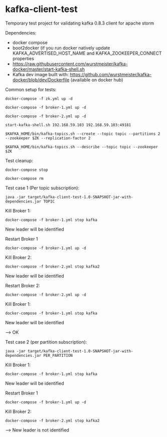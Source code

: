 # kafka-client-test

Temporary test project for validating kafka 0.8.3 client for apache storm

Dependencies: 

- docker compose 
- boot2docker (if you run docker natively update KAFKA_ADVERTISED_HOST_NAME and KAFKA_ZOOKEEPER_CONNECT properties
- https://raw.githubusercontent.com/wurstmeister/kafka-docker/master/start-kafka-shell.sh
- Kafka dev image built with: https://github.com/wurstmeister/kafka-docker/blob/dev/Dockerfile (available on docker hub)


Common setup for tests:

```docker-compose -f zk.yml up -d```

```docker-compose -f broker-1.yml up -d```

```docker-compose -f broker-2.yml up -d```


```start-kafka-shell.sh 192.168.59.103 192.168.59.103:49181```

```$KAFKA_HOME/bin/kafka-topics.sh --create --topic topic --partitions 2 --zookeeper $ZK --replication-factor 2```

```$KAFKA_HOME/bin/kafka-topics.sh --describe --topic topic --zookeeper $ZK```

Test cleanup:

```docker-compose stop```

```docker-compose rm```


Test case 1 (Per topic subscription):

```java -jar target/kafka-client-test-1.0-SNAPSHOT-jar-with-dependencies.jar TOPIC```


Kill Broker 1:

```docker-compose -f broker-1.yml stop kafka```

New leader will be identified 

Restart Broker 1

```docker-compose -f broker-1.yml up -d```

Kill Broker 2: 

```docker-compose -f broker-2.yml stop kafka2```

New leader will be identified

Restart Broker 2:

```docker-compose -f broker-2.yml up -d```

Kill Broker 1:

```docker-compose -f broker-1.yml stop kafka```

New leader will be identified

--> OK


Test case 2 (per partition subscription):

```java -jar target/kafka-client-test-1.0-SNAPSHOT-jar-with-dependencies.jar PER_PARTITION```

Kill Broker 1:

```docker-compose -f broker-1.yml stop kafka```

New leader will be identified 

Restart Broker 1

```docker-compose -f broker-1.yml up -d```

Kill Broker 2: 

```docker-compose -f broker-2.yml stop kafka2```

--> New leader is not identified




